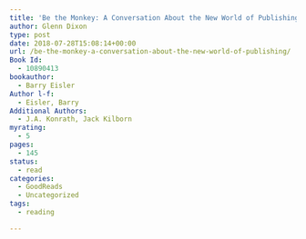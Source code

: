 ```yaml
---
title: 'Be the Monkey: A Conversation About the New World of Publishing'
author: Glenn Dixon
type: post
date: 2018-07-28T15:08:14+00:00
url: /be-the-monkey-a-conversation-about-the-new-world-of-publishing/
Book Id:
  - 10890413
bookauthor:
  - Barry Eisler
Author l-f:
  - Eisler, Barry
Additional Authors:
  - J.A. Konrath, Jack Kilborn
myrating:
  - 5
pages:
  - 145
status:
  - read
categories:
  - GoodReads
  - Uncategorized
tags:
  - reading

---
```

